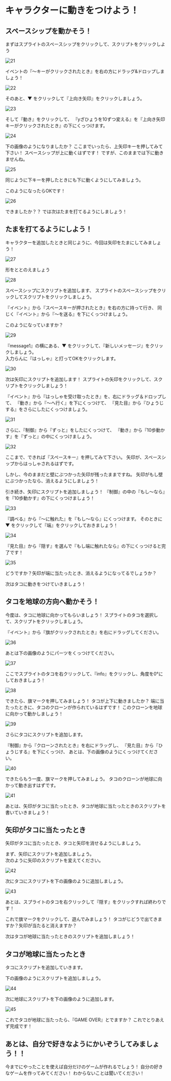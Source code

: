 # キャラクターに動きをつけよう！

## スペースシップを動かそう！

まずはスプライトのスペースシップをクリックして、スクリプトをクリックしよう

![21](21.png)

イベントの『〜キーがクリックされたとき』を右の方にドラッグ&ドロップしましょう！

![22](22.png)

そのあと、▼ をクリックして『上向き矢印』をクリックしましょう。

![23](23.png)

そして『動き』をクリックして、
『yざひょうを10ずつ変える』を『上向き矢印キーがクリックされたとき』の下にくっつけます。

![24](24.png)

下の画像のようになりましたか？
ここまでいったら、上矢印キーを押してみて下さい！
スペースシップが上に動くはずです！
ですが、このままでは下に動きませんね。

![25](25.png)

同じように下キーを押したときにも下に動くようにしてみましょう。  

このようになったらOKです！

![26](26.png)

できましたか？？
では次はたまを打てるようにしましょう！

## たまを打てるようにしよう！

キャラクターを追加したときと同じように、今回は矢印をたまにしてみましょう！

![27](27.png)

形をととのえましょう

![28](28.png)

スペースシップにスクリプトを追加します、
スプライトのスペースシップをクリックしてスクリプトをクリックしましょう。  

『イベント』から『スペースキーが押されたとき』を右の方に持って行き、
同じく『イベント』から『〜を送る』を下にくっつけましょう。  

このようになっていますか？

![29](29.png)

『message1』の横にある、▼ をクリックして、『新しいメッセージ』をクリックしましょう。  
入力らんに『はっしゃ』と打ってOKをクリックします。

![30](30.png)

次は矢印にスクリプトを追加します！
スプライトの矢印をクリックして、スクリプトをクリックしましょう！  

『イベント』から『はっしゃを受け取ったとき』を、右にドラッグ＆ドロップして、
『動き』から『〜へ行く』を下にくっつけて、
『見た目』から『ひょうじする』をさらにしたにくっつけましょう。

![31](31.png)

さらに、『制御』から『ずっと』をしたにくっつけて、
『動き』から『10歩動かす』を『ずっと』の中にくっつけましょう。

![32](32.png)

ここまで、できれば『スペースキー』を押してみて下さい。
矢印が、スペースシップからはっしゃされるはずです。  

しかし、今のままだと壁にぶつかった矢印が残ったままですね。
矢印がもし壁にぶつかったなら、消えるようにしましょう！  

引き続き、矢印にスクリプトを追加しましょう！
『制御』の中の『もし〜なら』を『10歩動かす』の下にくっつけましょう！

![33](33.png)

『調べる』から『〜に触れた』を『もし〜なら』にくっつけます。
そのときに▼ をクリックして『端』をクリックしておきましょう！

![34](34.png)

『見た目』から『隠す』を選んで『もし端に触れたなら』の下にくっつけると完了です！

![35](35.png)

どうですか？矢印が端に当たったとき、消えるようになってるでしょうか？  

次はタコに動きをつけていきましょう！

## タコを地球の方向へ動かそう！

今度は、タコに地球に向かってもらいましょう！
スプライトのタコを選択して、スクリプトをクリックしましょう。  

『イベント』から『旗がクリックされたとき』を右にドラッグしてください。  

![36](36.png)

あとは下の画像のようにパーツをくっつけてください。

![37](37.png)

ここでスプライトのタコを右クリックして、『info』をクリックし、角度を0°にしておきましょう！

![38](38.png)

できたら、旗マークを押してみましょう！
タコが上下に動きましたか？
端に当たったときに、タコのクローンが作られているはずです！
このクローンを地球に向かって動かしましょう！

![39](39.png)

さらにタコにスクリプトを追加します。

『制御』から『クローンされたとき』を右にドラッグし、
『見た目』から『ひょうじする』を下にくっつけ、
あとは、下の画像のようにくっつけてください。

![40](40.png)

できたらもう一度、旗マークを押してみましょう。
タコのクローンが地球に向かって動き出すはずです。

![41](41.png)

あとは、矢印がタコに当たったとき、タコが地球に当たったときのスクリプトを書いていきましょう！

## 矢印がタコに当たったとき

矢印がタコに当たったとき、タコと矢印を消せるようにしましょう。  

まず、矢印にスクリプトを追加しましょう。  
次のように矢印のスクリプトを変えてください。

![42](42.png)

次にタコにスクリプトを下の画像のように追加しましょう。

![43](43.png)

あとは、スプライトのタコを右クリックして『隠す』をクリックすれば終わりです！  

これで旗マークをクリックして、遊んでみましょう！
タコがじどうで出てきますか？矢印が当たると消えますか？  

次はタコが地球に当たったときのスクリプトを追加しましょう！

## タコが地球に当たったとき

タコにスクリプトを追加していきます。  

下の画像のようにスクリプトを追加しましょう。

![44](44.png)

次に地球にスクリプトを下の画像のように追加します。

![45](45.png)

これでタコが地球に当たったら、『GAME OVER』とでますか？
これでとりあえず完成です！  

## あとは、自分で好きなようにかいぞうしてみましょう！！
今までにやったことを使えば自分だけのゲームが作れるでしょう！
自分の好きなゲームを作ってみてください！
わからないことは聞いてください！

